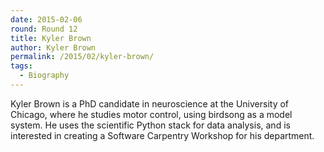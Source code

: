 ```yaml
---
date: 2015-02-06
round: Round 12
title: Kyler Brown
author: Kyler Brown
permalink: /2015/02/kyler-brown/
tags:
  - Biography
---
```

Kyler Brown is a PhD candidate in neuroscience at the University of Chicago,
where he studies motor control, using birdsong as a model system. 
He uses the scientific Python stack for data analysis, and is interested in creating a 
Software Carpentry Workshop for his department.
